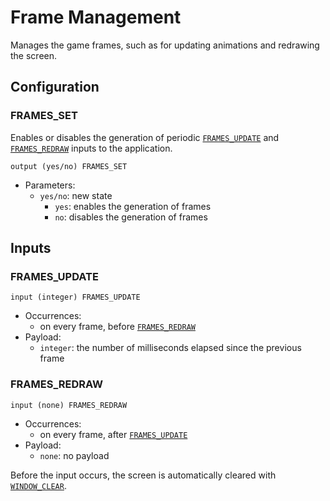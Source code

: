 # Frame Management

Manages the game frames, such as for updating animations and redrawing the
screen.

## Configuration

### FRAMES_SET

Enables or disables the generation of periodic
[`FRAMES_UPDATE`](#frames_update) and [`FRAMES_REDRAW`](#frames_redraw)
inputs to the application.

```ceu
output (yes/no) FRAMES_SET
```

- Parameters:
    - `yes/no`: new state
        - `yes`: enables the generation of frames
        - `no`: disables the generation of frames

## Inputs

### FRAMES_UPDATE

```ceu
input (integer) FRAMES_UPDATE
```

- Occurrences:
    - on every frame, before [`FRAMES_REDRAW`](#frames_redraw)
- Payload:
    - `integer`: the number of milliseconds elapsed since the previous frame

### FRAMES_REDRAW

```ceu
input (none) FRAMES_REDRAW
```

- Occurrences:
    - on every frame, after [`FRAMES_UPDATE`](#frames_update)
- Payload:
    - `none`: no payload

Before the input occurs, the screen is automatically cleared with
[`WINDOW_CLEAR`](../window/#window_clear).
